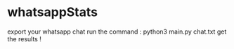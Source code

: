 # whatsappStats
export your whatsapp chat 
run the command : python3 main.py chat.txt
get the results ! 
